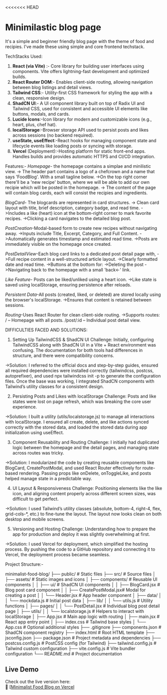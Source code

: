 <<<<<<< HEAD
# Minimilastic blog page

It's a simple and beginner friendly blog page with the theme of food and recipies. I've made these using simple and core frontend techstack.

TechStacks Used:
                                                        
1. **React (via Vite)** :- Core library for building user interfaces using components. Vite offers lightning-fast development and optimized builds.                        
2. **React Router DOM**:- Enables client-side routing, allowing navigation between blog listings and detail views.                                                          
3. **Tailwind CSS**:- Utility-first CSS framework for styling the app with a clean, responsive design.                                                                 
4. **ShadCN UI**:- A UI component library built on top of Radix UI and Tailwind CSS, used for consistent and accessible UI elements like buttons, modals, and cards. 
5. **Lucide Icons**:-Icon library for modern and customizable icons (e.g., heart, plus, chef hat).                                                                   
6. **localStorage**:-Browser storage API used to persist posts and likes across sessions (no backend required).                                                        
7. **useState, useEffect**:-React hooks for managing component state and lifecycle events like loading posts or syncing with storage.                                                                
8. **Vercel** (Deployment):-Hosting platform for static front-end apps. Handles builds and provides automatic HTTPS and CI/CD integration.           

Features:-
*Homepage*- the homepage contains a simplae and minilistic view.
-> The header part contains a logo of a chefcrown and a name that says 'FoodBlog'. With a small tagline below.
->On the top right corner there'll be a 'new recipe' button, where we will be able to add our own recipie which will be posted in the homepage.
-> The content of the page will contain blog cards, each will consist the recipies and ingredients.

*BlogCard*- The blogcards are represented in card structures.
-> Clean card layout with title, brief description, category badge, and read time.
->Includes a like (heart) icon at the bottom-right corner to mark favorite recipes.
->Clicking a card navigates to the detailed blog post.

*PostCreation*-Modal-based form to create new recipes without navigating away.
->Inputs include Title, Excerpt, Category, and Full Content.
->Automatically generates timestamp and estimated read time.
->Posts are immediately visible on the homepage once created.

*PostDetailView*-Each blog card links to a dedicated post detail page with,
->Full recipe content in a well-structured article layout.
->Clearly formatted date and read time.
->Buttons at the bottom for:
->Deleting the post
->Navigating back to the homepage with a small 'back<-' link.

*Like Feature*- Posts can be liked/unliked using a heart icon.
->Like state is saved using localStorage, ensuring persistence after reloads.

*Persistent Data*-All posts (created, liked, or deleted) are stored locally using the browser's localStorage.
->Ensures that content is retained between sessions.

*Routing*-Uses React Router for clean client-side routing.
->Supports routes:
/ – Homepage with all posts.
/post/:id – Individual post detail view.


DIFFICULTIES FACED AND SOLUTIONS:
1. Setting Up TailwindCSS & ShadCN UI
Challenge: Initially, configuring TailwindCSS along with ShadCN UI in a Vite + React environment was confusing. The documentation for both tools had differences in structure, and there were compatibility concerns.

->Solution: I referred to the official docs and step-by-step guides, ensured all required dependencies were installed correctly (tailwindcss, postcss, autoprefixer), and used npx tailwindcss init -p to generate the configuration files. Once the base was working, I integrated ShadCN components with Tailwind’s utility classes for a consistent design.

2. Persisting Posts and Likes with localStorage
Challenge: Posts and like states were lost on page refresh, which was breaking the core user experience.

->Solution: I built a utility (utils/localstorage.js) to manage all interactions with localStorage. I ensured all create, delete, and like actions synced correctly with the stored data, and loaded the stored data during app initialization using useEffect.

3. Component Reusability and Routing
Challenge: I initially had duplicated logic between the homepage and the detail pages, and managing state across routes was tricky.

->Solution: I modularized the code by creating reusable components like BlogCard, CreatePostModal, and used React Router effectively for route-based rendering. Passing props like onDelete, onToggleLike, and posts helped manage state in a predictable way.

4. UI Layout & Responsiveness
Challenge: Positioning elements like the like icon, and aligning content properly across different screen sizes, was difficult to get perfect.

->Solution: I used Tailwind’s utility classes (absolute, bottom-4, right-4, flex, grid-cols-*, etc.) to fine-tune the layout. The layout now looks clean on both desktop and mobile screens.

5. Versioning and Hosting
Challenge: Understanding how to prepare the app for production and deploy it was slightly overwhelming at first.

->Solution: I used Vercel for deployment, which simplified the hosting process. By pushing the code to a GitHub repository and connecting it to Vercel, the deployment process became seamless.


Project Structure:-

minimalist-food-blog/
├── public/                     # Static files
├── src/                        # Source files
│   ├── assets/                 # Static images and icons
│   ├── components/             # Reusable UI components
│   │   ├── ui/                 # ShadCN UI components 
│   │   ├── BlogCard.jsx        # Blog post card component
│   │   ├── CreatePostModal.jsx# Modal for creating a post
│   │   └── Header.jsx          # App header component
│   ├── data/
│   │   └── mockdata.js         # Initial post data
│   ├── lib/
│   │   └── utils.js            # Utility functions 
│   ├── pages/
│   │   └── PostDetail.jsx      # Individual blog post detail page
│   ├── utils/
│   │   └── localstorage.js     # Helpers to interact with localStorage
│   ├── App.jsx                 # Main app logic with routing
│   ├── main.jsx                # React app entry point
│   ├── index.css               # Tailwind base styles
│   └── App.css                 # Optional additional styles
├── .gitignore
├── components.json             # ShadCN component registry
├── index.html                  # Root HTML template
├── jsconfig.json
├── package.json                # Project metadata and dependencies
├── postcss.config.js           # PostCSS config (for Tailwind)
├── tailwind.config.js          # Tailwind custom configuration
├── vite.config.js              # Vite bundler configuration
└── README.md                   # Project documentation


## Live Demo

Check out the live version here:  
🔗 [[Minimalist Food Blog on Vercel](https://your-vercel-project-name.vercel.app/](https://minimalist-food-blog-t8es.vercel.app/))
